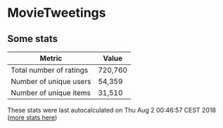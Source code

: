 # MovieTweetings
## Some stats

Metric | Value
--- | ---
Total number of ratings                 | 720,760
Number of unique users                  | 54,359
Number of unique items                  | 31,510
These stats were last autocalculated on Thu Aug 2 00:46:57 CEST 2018  ([more stats here](./stats.md))

